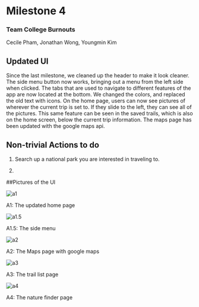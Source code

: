 # Milestone 4

### Team College Burnouts

Cecile Pham, Jonathan Wong, Youngmin Kim



## Updated UI

Since the last milestone, we cleaned up the header to make it look cleaner. The side menu button now works, bringing out a menu from the left side when clicked. The tabs that are used to navigate to different features of the app are now located at the bottom. We changed the  colors, and replaced the old text with icons. On the home page, users can now see pictures of wherever the current trip is set to. If they slide to the left, they can see all of the pictures. This same feature can be seen in the saved trails, which is also on the home screen, below the current trip information. The maps page has been updated with the google maps api. 

## Non-trivial Actions to do

1) Search up a national park you are interested in traveling to.

2) 

##Pictures of the UI

![a1](https://github.com/cecile8720/cogs121/blob/master/Milestone%204%20Photos/a1.JPG)

A1: The updated home page

![a1.5](https://github.com/cecile8720/cogs121/blob/master/Milestone%204%20Photos/a1.5.JPG)

A1.5: The side menu

![a2](https://github.com/cecile8720/cogs121/blob/master/Milestone%204%20Photos/a2.JPG)

A2: The Maps page with google maps

![a3](https://github.com/cecile8720/cogs121/blob/master/Milestone%204%20Photos/a3.JPG)

A3: The trail list page

![a4](https://github.com/cecile8720/cogs121/blob/master/Milestone%204%20Photos/a4.JPG)

A4: The nature finder page
